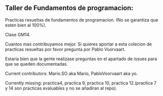 ## Taller de Fundamentos de programacion:

Practicas resueltas de fundamentos de programacion. (No se garantiza que esten bien al 100%).

Clase GM14.

Cuantos mas contribuyamos mejor. Si quieres aportar a esta colecion de practicas resueltas por favor pregunta por Pablo Voorvaart.

Estaria bien que la gente realizase preguntas en el apartado de issues para que se queden documentadas.


Current contributors: Mario.SO aka Mario, PabloVoorvaart aka yo.

Currently missing: practica4, practica 9, practica 10, practica 12.(practica 7 y 14 son practicas evaluables y no se añadiran al repo).
